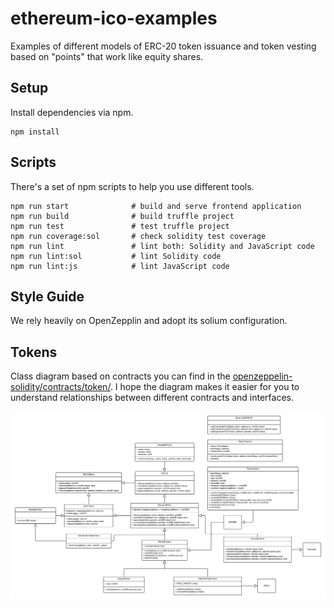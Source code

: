# ethereum-ico-examples

Examples of different models of ERC-20 token issuance and token vesting based on "points" that work like equity shares.

## Setup

Install dependencies via npm.

```
npm install
```

## Scripts

There's a set of npm scripts to help you use different tools.

```
npm run start              # build and serve frontend application
npm run build              # build truffle project
npm run test               # test truffle project
npm run coverage:sol       # check solidity test coverage
npm run lint               # lint both: Solidity and JavaScript code
npm run lint:sol           # lint Solidity code
npm run lint:js            # lint JavaScript code
```

## Style Guide

We rely heavily on OpenZepplin and adopt its solium configuration.

## Tokens

Class diagram based on contracts you can find in the [openzeppelin-solidity/contracts/token/](https://github.com/OpenZeppelin/openzeppelin-solidity/tree/master/contracts/token). I hope the diagram makes it easier for you to understand relationships between different contracts and interfaces.

![Tokens](./OpenZeppelinTokens.png)
